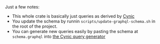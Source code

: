 Just a few notes:

- This whole crate is basically just queries as derived by [Cynic](https://cynic-rs.dev)
- You update the schema by runnin `scripts/update-graphql-schema.sh` in the root of the project.
- You can generate new queries easily by pasting the schema at `schema.graphql` into [the Cynic query generator](https://generator.cynic-rs.dev/)
